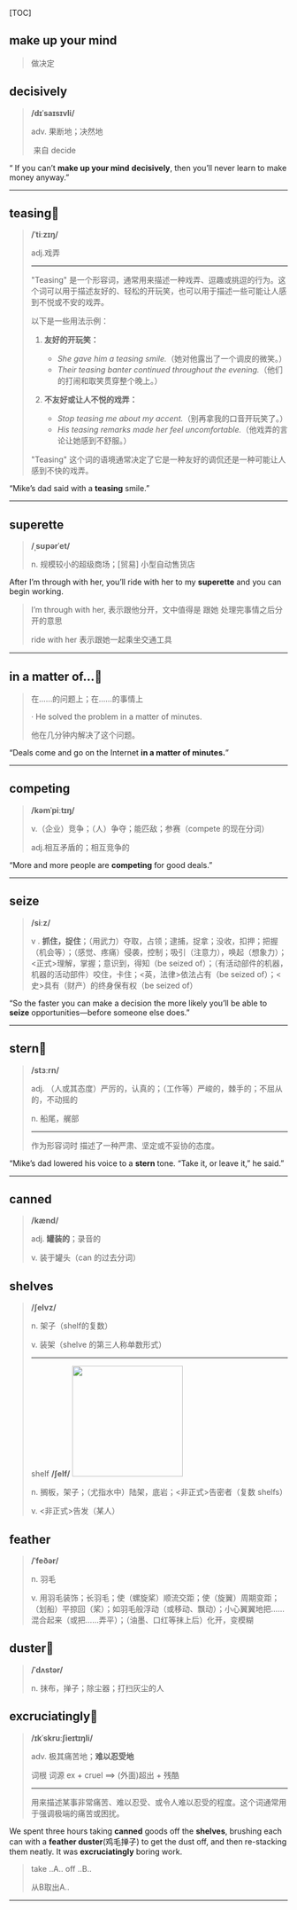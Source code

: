 [TOC]

## make up your mind

> 做决定

## decisively

>**/dɪˈsaɪsɪvli/**
>
>adv.
>果断地；决然地
>
>​	来自 decide

“ If you can’t **make up your mind** **decisively**, then you’ll never learn to make money anyway.”

---

## teasing🚩

> **/ˈtiːzɪŋ/**
>
> adj.戏弄
>
> ---
>
> "Teasing" 是一个形容词，通常用来描述一种戏弄、逗趣或挑逗的行为。这个词可以用于描述友好的、轻松的开玩笑，也可以用于描述一些可能让人感到不悦或不安的戏弄。
>
> 以下是一些用法示例：
>
> 1. **友好的开玩笑：**
>    - *She gave him a teasing smile.*（她对他露出了一个调皮的微笑。）
>    - *Their teasing banter continued throughout the evening.*（他们的打闹和取笑贯穿整个晚上。）
>
> 2. **不友好或让人不悦的戏弄：**
>    - *Stop teasing me about my accent.*（别再拿我的口音开玩笑了。）
>    - *His teasing remarks made her feel uncomfortable.*（他戏弄的言论让她感到不舒服。）
>
> "Teasing" 这个词的语境通常决定了它是一种友好的调侃还是一种可能让人感到不快的戏弄。

“Mike’s dad said with a **teasing** smile.”

---

## superette

> **/ˌsʊpərˈet/**
>
> n.
> 规模较小的超级商场；[贸易] 小型自动售货店

After I’m through with her, you’ll ride with her to my **superette** and you can begin working.

> I’m through with her, 表示跟他分开，文中值得是 跟她 处理完事情之后分开的意思
>
> ride with her 表示跟她一起乘坐交通工具

---

## in a matter of...🚩

> 在……的问题上；在……的事情上
>
> · He solved the problem in a matter of minutes.
>
> 他在几分钟内解决了这个问题。

“Deals come and go on the Internet **in a matter of minutes.**”

---

## competing

> **/kəmˈpiːtɪŋ/**
>
> v.（企业）竞争；（人）争夺；能匹敌；参赛（compete 的现在分词）
>
> adj.相互矛盾的；相互竞争的

“More and more people are **competing** for good deals.”

---

## seize

> **/siːz/**
>
> v . **抓住，捉住**；（用武力）夺取，占领；逮捕，捉拿；没收，扣押；把握（机会等）；（感觉、疼痛）侵袭，控制；吸引（注意力），唤起（想象力）；<正式>理解，掌握；意识到，得知（be seized of）；（有活动部件的机器，机器的活动部件）咬住，卡住；<英，法律>依法占有（be seized of）；<史>具有（财产）的终身保有权（be seized of）

“So the faster you can make a decision the more likely you’ll be able to **seize** opportunities—before someone else does.”

---

## stern🚩

> **/stɜːrn/**
>
> adj.
> （人或其态度）严厉的，认真的；（工作等）严峻的，棘手的；不屈从的，不动摇的
>
> n.
> 船尾，艉部
>
> ---
>
> 作为形容词时 描述了一种严肃、坚定或不妥协的态度。

“Mike’s dad lowered his voice to a **stern** tone. “Take it, or leave it,” he said.”

---

## canned

> **/kænd/**
>
> adj.
> **罐装的**；录音的
>
> v.
> 装于罐头（can 的过去分词）

## shelves

> **/ʃelvz/**
>
> n.
> 架子（shelf的复数）
>
> v.
> 装架（shelve 的第三人称单数形式）
>
> ---
>
> shelf **/ʃelf/**
><img src="https://ydlunacommon-cdn.nosdn.127.net/2c7908708eafe2764c911d140c32c2d1.jpg" width="200px" />
> 
> n.
>搁板，架子；（尤指水中）陆架，底岩；<非正式>告密者（复数 shelfs）
> 
> v.
><非正式>告发（某人）

## feather

> **/ˈfeðər/**
>
> n.
> 羽毛
>
> v.
> 用羽毛装饰；长羽毛；使（螺旋桨）顺流交距；使（旋翼）周期变距；（划船）平掠回（桨）；如羽毛般浮动（或移动、飘动）；小心翼翼地把……混合起来（或把……弄平）；（油墨、口红等抹上后）化开，变模糊

## duster🚩

> **/ˈdʌstər/**
>
> n.
> 抹布，掸子；除尘器；打扫灰尘的人

## excruciatingly🚩

> **/ɪkˈskruːʃieɪtɪŋli/**
>
> adv.
> 极其痛苦地；**难以忍受地**
>
> 词根 词源  ex + cruel ==> (外面)超出 + 残酷
>
> ---
>
> 用来描述某事非常痛苦、难以忍受、或令人难以忍受的程度。这个词通常用于强调极端的痛苦或困扰。

We spent three hours taking **canned** goods off the **shelves**, brushing each can with a **feather duster**(鸡毛掸子) to get the dust off, and then re-stacking them neatly. It was **excruciatingly** boring work.

> take ..A.. off ..B..
>
> 从B取出A..

---

